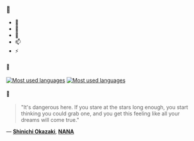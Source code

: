 ### 👋

- 🔭
- 🌱
- 💬
- 📫
- ⚡

#### 🧏

[![Most used languages](https://github-readme-stats-aynah.vercel.app/api/top-langs/?username=aynh&theme=solarized-dark&langs_count=6&layout=compact&hide_title=true)](https://github.com/anuraghazra/github-readme-stats#gh-dark-mode-only)
[![Most used languages](https://github-readme-stats-aynah.vercel.app/api/top-langs/?username=aynh&theme=solarized-light&langs_count=6&layout=compact&hide_title=true)](https://github.com/anuraghazra/github-readme-stats#gh-light-mode-only)

#### 💬

> "It's dangerous here. If you stare at the stars long enough, you start thinking you could grab one, and you get this feeling like all your dreams will come true."

&mdash; [**Shinichi Okazaki**](https://myanimelist.net/character.php?q=Shinichi%20Okazaki&cat=character), [**NANA**](https://myanimelist.net/search/all?q=NANA&cat=all)
